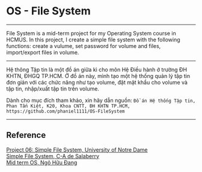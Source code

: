 # OS - File System

---

File System is a mid-term project for my Operating System course in HCMUS. In this project, I create a simple file system with the following functions: create a vulume, set password for volume and files, import/export files in volume.

---
Hệ thông Tập tin là một đồ án giữa kì cho môn Hệ Điều hành ở trường ĐH KHTN, ĐHGQ TP.HCM. Ở đồ án này, mình tạo một hệ thống quản lý tập tin đơn giản với các chức năng như tạo volume, đặt mật khẩu cho volume và tập tin, nhập/xuất tập tin trên volume.

Dành cho mục đích tham khảo, xin hãy dẫn nguồn: ```Đồ án Hệ thống Tập tin, Phan Tấn Kiệt, K20, Khoa CNTT, ĐH KHTN TP.HCM, https://github.com/phaniel1111/OS-FileSystem```

---
## Reference
[Project 06: Simple File System, University of Notre Dame](https://www3.nd.edu/~pbui/teaching/cse.30341.fa17/project06.html)  
[Simple File System, C-A de Salaberry](https://github.com/cadesalaberry/SimpleFS)  
[Mid term OS, Ngô Hữu Đang](https://github.com/ngohuudang/mid_term_OS)
